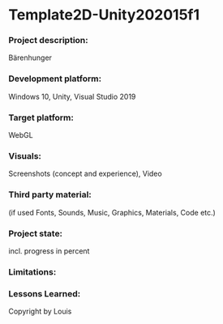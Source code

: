 # Template2D-Unity202015f1

### Project description: 
Bärenhunger

### Development platform: 
Windows 10, Unity, Visual Studio 2019

### Target platform: 
WebGL

### Visuals: 
Screenshots (concept and experience), Video

### Third party material: 
(if used Fonts, Sounds, Music, Graphics, Materials, Code etc.)

### Project state: 
incl. progress in percent

### Limitations: 

### Lessons Learned: 

Copyright by Louis
